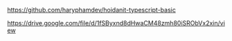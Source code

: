 https://github.com/haryphamdev/hoidanit-typescript-basic

https://drive.google.com/file/d/1fSByxnd8dHwaCM48zmh80iSRObVx2xin/view